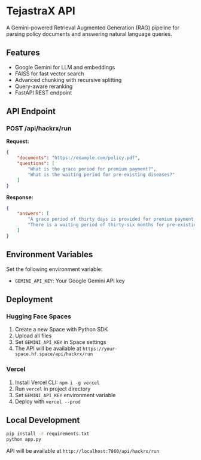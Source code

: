 # TejastraX API

A Gemini-powered Retrieval Augmented Generation (RAG) pipeline for parsing policy documents and answering natural language queries.

## Features
- Google Gemini for LLM and embeddings
- FAISS for fast vector search
- Advanced chunking with recursive splitting
- Query-aware reranking
- FastAPI REST endpoint

## API Endpoint

### POST /api/hackrx/run

**Request:**
```json
{
    "documents": "https://example.com/policy.pdf",
    "questions": [
        "What is the grace period for premium payment?",
        "What is the waiting period for pre-existing diseases?"
    ]
}
```

**Response:**
```json
{
    "answers": [
        "A grace period of thirty days is provided for premium payment.",
        "There is a waiting period of thirty-six months for pre-existing diseases."
    ]
}
```

## Environment Variables

Set the following environment variable:
- `GEMINI_API_KEY`: Your Google Gemini API key

## Deployment

### Hugging Face Spaces
1. Create a new Space with Python SDK
2. Upload all files
3. Set `GEMINI_API_KEY` in Space settings
4. The API will be available at `https://your-space.hf.space/api/hackrx/run`

### Vercel
1. Install Vercel CLI: `npm i -g vercel`
2. Run `vercel` in project directory
3. Set `GEMINI_API_KEY` environment variable
4. Deploy with `vercel --prod`

## Local Development

```bash
pip install -r requirements.txt
python app.py
```

API will be available at `http://localhost:7860/api/hackrx/run`